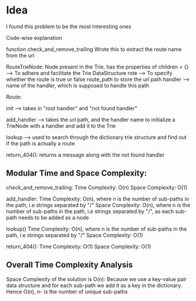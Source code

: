 # Idea 

I found this problem to be the most interesting ones

Code-wise explanation 

function check_and_remove_trailing 
Wrote this to extract the route name from the url 

RouteTrieNode: 
Node present in the Trie, has the properties of 
children = {} --> To adhere and facilitate the Trie DataStructure 
rote --> To specify whether the route is true or false 
route_path to store the url path 
handler --> name of the handler, which is supposed to handle this path 

Route: 

init --> takes in "root handler" and "not found handler" 

add_handler --> takes the url path, and the handler name to initialize a TrieNode with a handler and add it to the Trie 

lookup --> used to search through the dictionary trie structure and find out if the path is actually a route

return_404(): returns a message along with the not found handler
## Modular Time and Space Complexity: 

check_and_remove_trailing:
Time Complexity: O(n)
Space Complexity: O(1)

add_handler: 
Time Complexity: O(n), where n is the number of sub-paths in the path, i.e strings separated by "/" 
Space Complexity: O(n), where n is the number of sub-paths in the path, i.e strings separated by "/", as each sub-path needs to be added as a node 

lookup()
Time Complexity: O(n), where n is the number of sub-paths in the path, i.e strings separated by "/"
Space Complexity: O(1) 

return_404():
Time Complexity: O(1)
Space Complexity: O(1) 



## Overall Time Complexity Analysis 

Space Complexity of the solution is O(n): Because we use a key-value pair data structure and for each sub-path we add it as a key in the dictionary. Hence O(n), n- is the number of unique sub-paths